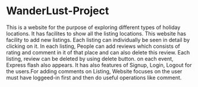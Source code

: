 # WanderLust-Project
This is a website for the purpose of exploring different types of holiday locations. It has facilites to show all the listing locations. This website has facility to add new listings. Each listing can individually be seen in detail by clicking on it. In each listing, People can add reviews which consists of rating and comment in it of that place and can also delete this review. Each listing, review can be deleted by using delete button. on each event, Express flash also appears.
It has also features of Signup, Login, Logout for the users.For adding comments on Listing, Website focuses on the user must have loggeed-in first and then do useful operations like comment.
